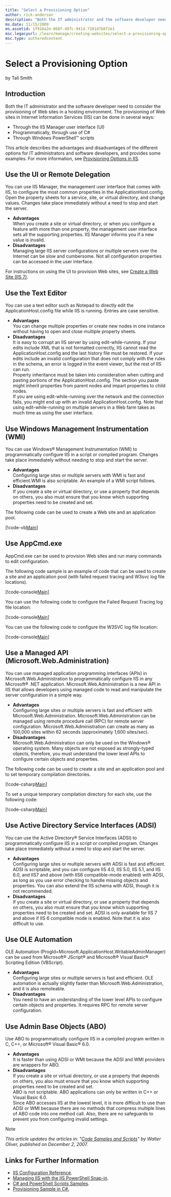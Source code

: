 ```yaml
---
title: "Select a Provisioning Option"
author: rick-anderson
description: "Both the IT administrator and the software developer need to consider the provisioning of Web sites in a hosting environment. The provisioning of Web sites i..."
ms.date: 11/15/2009
ms.assetid: 1f918a2e-868f-497c-941d-7281d7b8f2e1
msc.legacyurl: /learn/manage/creating-websites/select-a-provisioning-option
msc.type: authoredcontent
---
```

# Select a Provisioning Option

by Tali Smith

## Introduction

Both the IT administrator and the software developer need to consider the provisioning of Web sites in a hosting environment. The provisioning of Web sites in Internet Information Services (IIS) can be done in several ways:

- Through the IIS Manager user interface (UI)
- Programmatically, through use of C#
- Through Windows PowerShell™ scripts

This article describes the advantages and disadvantages of the different options for IT administrators and software developers, and provides some examples. For more information, see [Provisioning Options in IIS](../provisioning-and-managing-iis/provisioning-options-in-iis-7.md).

## Use the UI or Remote Delegation

You can use IIS Manager, the management user interface that comes with IIS, to configure the most common properties in the ApplicationHost.config. Open the property sheets for a service, site, or virtual directory, and change values. Changes take place immediately without a need to stop and start the server.

- **Advantages**  
 When you create a site or virtual directory, or when you configure a feature with more than one property, the management user interface sets all the supporting properties. IIS Manager informs you if a new value is invalid.
- **Disadvantages**  
 Managing large IIS server configurations or multiple servers over the Internet can be slow and cumbersome. Not all configuration properties can be accessed in the user interface.

For instructions on using the UI to provision Web sites, see [Create a Web Site (IIS 7)](https://technet.microsoft.com/library/cc772350(WS.10).aspx).

## Use the Text Editor

You can use a text editor such as Notepad to directly edit the ApplicationHost.config file while IIS is running. Entries are case sensitive.

- **Advantages**  
 You can change multiple properties or create new nodes in one instance without having to open and close multiple property sheets.
- **Disadvantages**  
 It is easy to corrupt an IIS server by using edit-while-running. If your edits include XML that is not formatted correctly, IIS cannot read the ApplicationHost.config and the last history file must be restored. If your edits include an invalid configuration that does not comply with the rules in the schema, an error is logged in the event viewer, but the rest of IIS can run.   
 Property inheritance must be taken into consideration when cutting and pasting portions of the ApplicationHost.config. The section you paste might inherit properties from parent nodes and impart properties to child nodes.  
 If you are using edit-while-running over the network and the connection fails, you might end up with an invalid ApplicationHost.config. Note that using edit-while-running on multiple servers in a Web farm takes as much time as using the user interface.

## Use Windows Management Instrumentation (WMI)

You can use Windows® Management Instrumentation (WMI) to programmatically configure IIS in a script or compiled program. Changes take place immediately without needing to stop and start the server.

- **Advantages**  
 Configuring large sites or multiple servers with WMI is fast and efficient.WMI is also scriptable. An example of a WMI script follows.
- **Disadvantages**  
 If you create a site or virtual directory, or use a property that depends on others, you also must ensure that you know which supporting properties need to be created and set.

The following code can be used to create a Web site and an application pool.

[!code-vb[Main](select-a-provisioning-option/samples/sample1.vb)]

## Use AppCmd.exe

AppCmd.exe can be used to provision Web sites and run many commands to edit configuration.

The following code sample is an example of code that can be used to create a site and an application pool (with failed request tracing and W3svc log file locations).

[!code-console[Main](select-a-provisioning-option/samples/sample2.cmd)]

You can use the following code to configure the Failed Request Tracing log file location:

[!code-console[Main](select-a-provisioning-option/samples/sample3.cmd)]

You can use the following code to configure the W3SVC log file location:

[!code-console[Main](select-a-provisioning-option/samples/sample4.cmd)]

## Use a Managed API (Microsoft.Web.Administration)

You can use managed application programming interfaces (APIs) in Microsoft.Web.Administration to programmatically configure IIS in any Microsoft® .NET application. Microsoft.Web.Administration is a new API in IIS that allows developers using managed code to read and manipulate the server configuration in a simple way.

- **Advantages**  
 Configuring large sites or multiple servers is fast and efficient with Microsoft.Web.Administration. Microsoft.Web.Administration can be managed using remote procedure call (RPC) for remote server configuration. Microsoft.Web.Administration can create as many as 100,000 sites within 62 seconds (approximately 1,600 sites/sec).
- **Disadvantages**  
 Microsoft.Web.Administration can only be used on the Windows® operating system. Many objects are not exposed as strongly-typed objects, therefore, you must understand the lower level APIs to configure certain objects and properties.

The following code can be used to create a site and an application pool and to set temporary compilation directories.

[!code-csharp[Main](select-a-provisioning-option/samples/sample5.cs)]

To set a unique temporary compilation directory for each site, use the following code:

[!code-csharp[Main](select-a-provisioning-option/samples/sample6.cs)]

## Use Active Directory Service Interfaces (ADSI)

You can use the Active Directory® Service Interfaces (ADSI) to programmatically configure IIS in a script or compiled program. Changes take place immediately without a need to stop and start the server.

- **Advantages**  
 Configuring large sites or multiple servers with ADSI is fast and efficient. ADSI is scriptable, and you can configure IIS 4.0, IIS 5.0, IIS 5.1, and IIS 6.0, and IIS7 and above (with IIS6 compatible-mode enabled) with ADSI, as long as you use error checking to handle missing objects and properties. You can also extend the IIS schema with ADSI, though it is not recommended.
- **Disadvantages**  
 If you create a site or virtual directory, or use a property that depends on others, you also must ensure that you know which supporting properties need to be created and set. ADSI is only available for IIS 7 and above if IIS 6 compatible mode is enabled. Note that it is also difficult to use.

## Use OLE Automation

OLE Automation (ProgId=Microsoft.ApplicationHost.WritableAdminManager) can be used from Microsoft® JScript® and Microsoft® Visual Basic® Scripting Edition (VBScript).

- **Advantages**  
 Configuring large sites or multiple servers is fast and efficient. OLE automation is actually slightly faster than Microsoft.Web.Administration, and it is also remoteable.
- **Disadvantages**  
 You need to have an understanding of the lower level APIs to configure certain objects and properties. It requires RPC for remote server configuration.

## Use Admin Base Objects (ABO)

Use ABO to programmatically configure IIS in a compiled program written in C, C++, or Microsoft® Visual Basic® 6.0.

- **Advantages**  
 It is faster than using ADSI or WMI because the ADSI and WMI providers are wrappers for ABO.
- **Disadvantages**  
 If you create a site or virtual directory, or use a property that depends on others, you also must ensure that you know which supporting properties need to be created and set.   
 ABO is not scriptable. ABO applications can only be written in C++ or Visual Basic 6.0.  
 Since ABO accesses IIS at the lowest level, it is more difficult to use than ADSI or WMI because there are no methods that compress multiple lines of ABO code into one method call. Also, there are no safeguards to prevent you from configuring invalid settings.

> [!NOTE]
> *This article updates the articles in: "[Code Samples and Scripts](../provisioning-and-managing-iis/index.md)" by Walter Oliver, published on December 2, 2007.*

## Links for Further Information

- [IIS Configuration Reference](https://www.iis.net/configreference). 
- [Managing IIS with the IIS PowerShell Snap-in](../powershell/index.md).
- [C# and PowerShell Scripts Samples](../../web-hosting/configuring-components/powershell-scripts.md).
- [Provisioning Sample in C#.](../provisioning-and-managing-iis/provisioning-sample-in-c.md)

